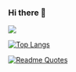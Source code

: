 ### Hi there 👋

<!--
**eupho23/eupho23** is a ✨ _special_ ✨ repository because its `README.md` (this file) appears on your GitHub profile.

Here are some ideas to get you started:

- 🔭 I’m currently working on ...
- 🌱 I’m currently learning ...
- 👯 I’m looking to collaborate on ...
- 🤔 I’m looking for help with ...
- 💬 Ask me about ...
- 📫 How to reach me: ...
- 😄 Pronouns: ...
- ⚡ Fun fact: ...
-->

<!-- count -->
[![](https://visitcount.itsvg.in/api?id=eupho23&label=Profile%20Views&color=1&icon=5&pretty=false)](https://visitcount.itsvg.in)


<!-- #donut -->
[![Top Langs](https://github-readme-stats.vercel.app/api/top-langs/?username=eupho23&layout=donut)](https://github.com/anuraghazra/github-readme-stats)

<!-- #Quote -->
[![Readme Quotes](https://quotes-github-readme.vercel.app/api?type=horizontal&theme=catppuccin_mocha)](https://github.com/piyushsuthar/github-readme-quotes)
